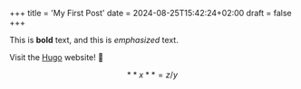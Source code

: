 +++
title = 'My First Post'
date = 2024-08-25T15:42:24+02:00
draft = false
+++

This is **bold** text, and this is *emphasized* text.

Visit the [Hugo](https://gohugo.io) website! :eyes:

$$**x** = {z}/{y}$$
